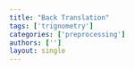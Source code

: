 ```yaml
---
title: "Back Translation"
tags: ['trignometry']
categories: ['preprocessing']
authors: ['']
layout: single
---
```

